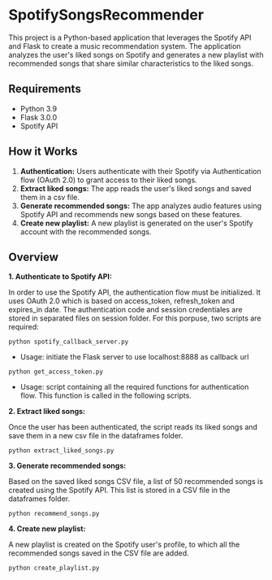 # SpotifySongsRecommender
This project is a Python-based application that leverages the Spotify API and Flask to create a music recommendation system. The application analyzes the user's liked songs on Spotify and generates a new playlist with recommended songs that share similar characteristics to the liked songs.
## Requirements
- Python 3.9
- Flask 3.0.0
- Spotify API
## How it Works
1. **Authentication:** Users authenticate with their Spotify via Authentication flow (OAuth 2.0) to grant access to their liked songs.
2. **Extract liked songs:** The app reads the user's liked songs and saved them in a csv file.
3. **Generate recommended songs:** The app analyzes audio features using Spotify API and recommends new songs based on these features.
4. **Create new playlist:** A new playlist is generated on the user's Spotify account with the recommended songs.
## Overview
**1. Authenticate to Spotify API:**

In order to use the Spotify API, the authentication flow must be initialized. It uses OAuth 2.0 which is based on access_token, refresh_token and expires_in date. The authentication code and session credentiales are stored in separated files on session folder. For this porpuse, two scripts are required:
  ```
  python spotify_callback_server.py 
  ```
  - Usage: initiate the Flask server to use localhost:8888 as callback url
  ```
  python get_access_token.py 
  ```
  - Usage: script containing all the required functions for authentication flow. This function is called in the following scripts. 

**2. Extract liked songs:**

Once the user has been authenticated, the script reads its liked songs and save them in a new csv file in the dataframes folder.
  ```
  python extract_liked_songs.py 
  ```
**3. Generate recommended songs:**

Based on the saved liked songs CSV file, a list of 50 recommended songs is created using the Spotify API. This list is stored in a CSV file in the dataframes folder.
  ```
  python recommend_songs.py 
  ```
**4. Create new playlist:**

A new playlist is created on the Spotify user's profile, to which all the recommended songs saved in the CSV file are added.

  ```
  python create_playlist.py 
  ```

